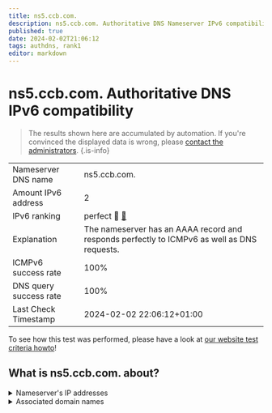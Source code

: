 ```yaml
---
title: ns5.ccb.com.
description: ns5.ccb.com. Authoritative DNS Nameserver IPv6 compatibility
published: true
date: 2024-02-02T21:06:12
tags: authdns, rank1
editor: markdown
---
```


# ns5.ccb.com. Authoritative DNS IPv6 compatibility

> The results shown here are accumulated by automation. If you're convinced the displayed data is wrong, please [contact the administrators](/howto/chat). 
{.is-info}




|   |   |
| - | - |
| Nameserver DNS name | ns5.ccb.com.
| Amount IPv6 address | 2
| IPv6 ranking | perfect :1st_place_medal: [🔗](/howto/ranking) |
| Explanation | The nameserver has an AAAA record and responds perfectly to ICMPv6 as well as DNS requests. |
| ICMPv6 success rate | 100%|
| DNS query success rate | 100% |
| Last Check Timestamp | 2024-02-02 22:06:12+01:00 |

To see how this test was performed, please have a look at [our website test criteria howto](/howto/testcriteria/authdns)!


## What is ns5.ccb.com. about?




<details>
<summary>Nameserver's IP addresses</summary>

240e:5a:6805:0:114:114:116:145

2408:8000:f010:0:114:114:116:145

</details>



<details>
<summary>Associated domain names</summary>

www.ccb.com

</details>
